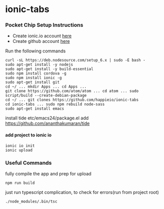 # ionic-tabs

### Pocket Chip Setup Instructions

- Create ionic.io account [here](https://apps.ionic.io/signup)
- Create github account [here](https://github.com/join)

Run the following commands
    
    curl -sL https://deb.nodesource.com/setup_6.x | sudo -E bash -
    sudo apt-get install -y nodejs
    sudo apt-get install -y build-essential
    sudo npm install cordova -g
    sudo npm install ionic -g
    sudo apt-get install git
    cd ~/ ... mkdir Apps ... cd Apps ... 
    git clone https://github.com/atom/atom ... cd atom ... sudo script/build --create-debian-package
    cd ~/ ... git clones https://github.com/happieio/ionic-tabs
    cd ionic-tabs ... sudo npm rebuild node-sass
    sudo apt-get install emacs
    
install tide
etc/emacs24/package.el add 
https://github.com/ananthakumaran/tide

#### add project to ionic io
    ionic io init
    ionic upload
    
    
    
    
### Useful Commands

fully compile the app and prep for upload
    
    npm run build

just run typescript complication, to check for errors(run from project root)
    
    ./node_modules/.bin/tsc
    
    

    
